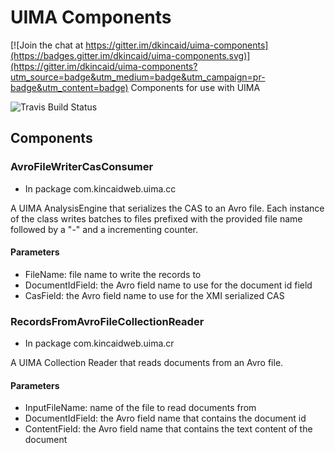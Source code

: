 # UIMA Components

[![Join the chat at https://gitter.im/dkincaid/uima-components](https://badges.gitter.im/dkincaid/uima-components.svg)](https://gitter.im/dkincaid/uima-components?utm_source=badge&utm_medium=badge&utm_campaign=pr-badge&utm_content=badge)
Components for use with UIMA

![Travis Build Status](https://travis-ci.org/dkincaid/uima-components.svg?branch=develop)

## Components
### AvroFileWriterCasConsumer
- In package com.kincaidweb.uima.cc

A UIMA AnalysisEngine that serializes the CAS to an Avro file. Each instance of the class writes
batches to files prefixed with the provided file name followed by a "-" and a incrementing counter.

#### Parameters
- FileName: file name to write the records to
- DocumentIdField: the Avro field name to use for the document id field
- CasField: the Avro field name to use for the XMI serialized CAS

### RecordsFromAvroFileCollectionReader
- In package com.kincaidweb.uima.cr

A UIMA Collection Reader that reads documents from an Avro file. 

#### Parameters
- InputFileName: name of the file to read documents from
- DocumentIdField: the Avro field name that contains the document id
- ContentField: the Avro field name that contains the text content of the document

